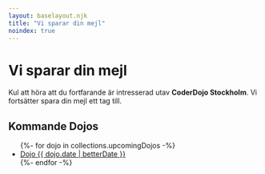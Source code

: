 ```yaml
---
layout: baselayout.njk
title: "Vi sparar din mejl"
noindex: true
---
```


# Vi sparar din mejl

Kul att höra att du fortfarande är intresserad utav **CoderDojo Stockholm**. Vi fortsätter spara din mejl ett tag till.

## Kommande Dojos
<ul>
{%- for dojo in collections.upcomingDojos -%}
    <li>
        <a href="{{ dojo.url }}">Dojo {{ dojo.date | betterDate }}</a>
    </li>
{%- endfor -%}
</ul>